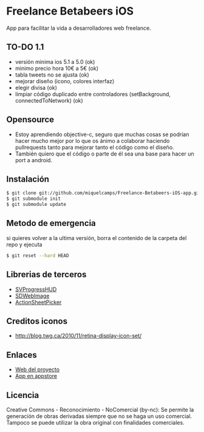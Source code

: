 Freelance Betabeers iOS
============================

App para facilitar la vida a desarrolladores web freelance.

TO-DO 1.1
----------
* versión minima ios 5.1 a 5.0 (ok)
* minimo precio hora 10€ a 5€ (ok)
* tabla tweets no se ajusta (ok)
* mejorar diseño (icono, colores interfaz)
* elegir divisa (ok)
* limpiar código duplicado entre controladores (setBackground, connectedToNetwork) (ok)

Opensource
----------
* Estoy aprendiendo objective-c, seguro que muchas cosas se podrían hacer mucho mejor por lo que os ánimo a colaborar haciendo pullrequests tanto para mejorar tanto el código como el diseño.
* También quiero que el código o parte de él sea una base para hacer un port a android.

Instalación
-----------

```bash
$ git clone git://github.com/miquelcamps/Freelance-Betabeers-iOS-app.git
$ git submodule init
$ git submodule update
```

Metodo de emergencia
--------------------
si quieres volver a la ultima versión, borra el contenido de la carpeta del repo y ejecuta

```bash
$ git reset --hard HEAD
```

Librerias de terceros
---------------------
* [SVProgressHUD](https://github.com/samvermette/SVProgressHUD)
* [SDWebImage](https://github.com/rs/SDWebImage)
* [ActionSheetPicker](https://github.com/TimCinel/ActionSheetPicker)

Creditos iconos
---------------
* http://blog.twg.ca/2010/11/retina-display-icon-set/

Enlaces
-------
* [Web del proyecto](http://betabeers.com/freelance)
* [App en appstore](http://itunes.apple.com/us/app/freelance-betabeers/id535827516?l=es&ls=1&mt=8)

Licencia
--------
Creative Commons - Reconocimiento - NoComercial (by-nc): Se permite la generación de obras derivadas siempre que no se haga un uso comercial. Tampoco se puede utilizar la obra original con finalidades comerciales.